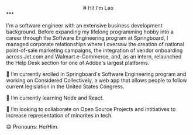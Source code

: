 <div align="center"># Hi! I'm Leo</div>
***

I'm a software engineer with an extensive business development background. Before expanding my lifelong programming hobby into a career through the Software Engineering program at Springboard, I managed corporate relationships where I oversaw the creation of national point-of-sale marketing campaigns, the integration of vendor onboarding across Jet.com and Walmart e-Commerce, and, as an intern, relaunched the Help Desk section for one of Adobe's largest platforms.

🔭 I’m currently erolled in Springboard's Software Engineering program and working on Considered Collectively, a web app that allows people to follow current legislation in the United States Congress.

🌱 I’m currently learning Node and React.

👯 I’m looking to collaborate on Open Source Projects and intitiatives to increase representation of minorites in tech. 

😄 Pronouns: He/Him.


<!--
**Leomedina/Leomedina** is a ✨ _special_ ✨ repository because its `README.md` (this file) appears on your GitHub profile.

Here are some ideas to get you started:

- 🔭 I’m currently working on ...
- 🌱 I’m currently learning ...
- 👯 I’m looking to collaborate on ...
- 🤔 I’m looking for help with ...
- 💬 Ask me about ...
- 📫 How to reach me: ...
- 😄 Pronouns: ...
- ⚡ Fun fact: ...
-->
